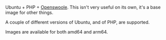Ubuntu + PHP + [Openswoole](https://openswoole.com/). This isn't very useful on its own, it's a base image for other things.

A couple of different versions of Ubuntu, and of PHP, are supported.

Images are available for both amd64 and arm64.
